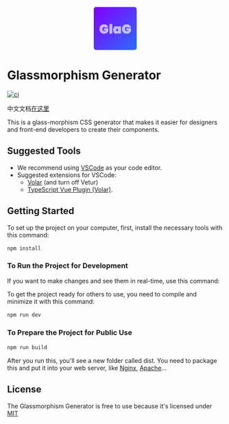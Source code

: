 <div align="center">
  <a href="https://glass.zenkie.cn/">
    <img src="https://raw.githubusercontent.com/ZenkieBear/glassmorphism/main/public/logo.png" style="width: 100px; border-radius: 5px" />
  </a>
</div>

# Glassmorphism Generator

[![ci](https://github.com/ZenkieBear/glassmorphism/actions/workflows/node.js.yml/badge.svg)](https://github.com/ZenkieBear/glassmorphism/actions/workflows/node.js.yml)

中文文档[在这里](README-zh.md)

This is a glass-morphism CSS generator that makes it easier for designers and front-end developers to create their components.

## Suggested Tools

-   We recommend using [VSCode](https://code.visualstudio.com/) as your code editor.
-   Suggested extensions for VSCode:
    -   [Volar](https://marketplace.visualstudio.com/items?itemName=Vue.volar) (and turn off Vetur)
    -   [TypeScript Vue Plugin (Volar)](https://marketplace.visualstudio.com/items?itemName=Vue.vscode-typescript-vue-plugin).

## Getting Started

To set up the project on your computer, first, install the necessary tools with this command:

```sh
npm install
```

### To Run the Project for Development

If you want to make changes and see them in real-time, use this command:

To get the project ready for others to use, you need to compile and minimize it with this command:

```sh
npm run dev
```

### To Prepare the Project for Public Use

```sh
npm run build
```

After you run this, you'll see a new folder called dist. You need to package this and put it into your web server, like [Nginx](http://nginx.org/), [Apache](https://www.apache.org/)...

## License

The Glassmorphism Generator is free to use because it's licensed under [MIT](https://github.com/ZenkieBear/glassmorphism/blob/main/LICENSE)
